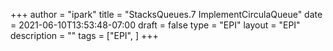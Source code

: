 +++
author = "ipark"
title = "StacksQueues.7 ImplementCirculaQueue"
date =  2021-06-10T13:53:48-07:00
draft =  false
type = "EPI"
layout = "EPI"
description = ""
tags = ["EPI", 
]
+++
